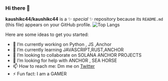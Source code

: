 ### Hi there 👋


**kaushikc44/kaushikc44** is a ✨ _special_ ✨ repository because its `README.md` (this file) appears on your GitHub profile.
![Top Langs](https://github-readme-stats.vercel.app/api/top-langs/?username=kaushikc44&layout=compact&theme=radical)

Here are some ideas to get you started:

- 🔭 I’m currently working on Python , JS ,Anchor
- 🌱 I’m currently learning JAVASCRIPT,RUST,ANCHOR
- 👯 I’m looking to collaborate on SOLANA ANCHOR PROJECTS
- 🤔 I’m looking for help with ANCHOR , SEA HORSE
- 📫 How to reach me: Dm me on <a href="https://twitter.com/Kaushik02052914">Twitter</a>
- ⚡ Fun fact:  I am a GAMER <i class="fa-duotone fa-game-console-handheld"></i>

